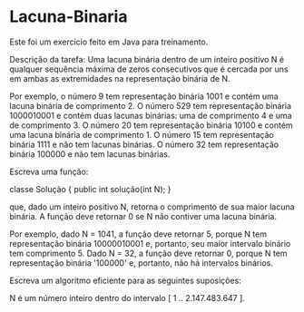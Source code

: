 # Lacuna-Binaria
Este foi um exercicio feito em Java para treinamento.

Descrição da tarefa:
Uma lacuna binária dentro de um inteiro positivo N é qualquer sequência máxima de zeros consecutivos que é cercada por uns em ambas as extremidades na representação binária de N.

Por exemplo, o número 9 tem representação binária 1001 e contém uma lacuna binária de comprimento 2. O número 529 tem representação binária 1000010001 e contém duas lacunas binárias: uma de comprimento 4 e uma de comprimento 3. O número 20 tem representação binária 10100 e contém uma lacuna binária de comprimento 1. O número 15 tem representação binária 1111 e não tem lacunas binárias. O número 32 tem representação binária 100000 e não tem lacunas binárias.

Escreva uma função:

classe Solução { public int solução(int N); }

que, dado um inteiro positivo N, retorna o comprimento de sua maior lacuna binária. A função deve retornar 0 se N não contiver uma lacuna binária.

Por exemplo, dado N = 1041, a função deve retornar 5, porque N tem representação binária 10000010001 e, portanto, seu maior intervalo binário tem comprimento 5. Dado N = 32, a função deve retornar 0, porque N tem representação binária '100000' e, portanto, não há intervalos binários.

Escreva um algoritmo eficiente para as seguintes suposições:

N é um número inteiro dentro do intervalo [ 1 .. 2.147.483.647 ].
